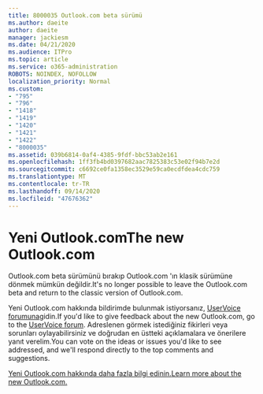 ```yaml
---
title: 8000035 Outlook.com beta sürümü
ms.author: daeite
author: daeite
manager: jackiesm
ms.date: 04/21/2020
ms.audience: ITPro
ms.topic: article
ms.service: o365-administration
ROBOTS: NOINDEX, NOFOLLOW
localization_priority: Normal
ms.custom:
- "795"
- "796"
- "1418"
- "1419"
- "1420"
- "1421"
- "1422"
- "8000035"
ms.assetid: 039b6814-0af4-4385-9fdf-bbc53ab2e161
ms.openlocfilehash: 1ff3fb4bd0397682aac7825383c53e02f94b7e2d
ms.sourcegitcommit: c6692ce0fa1358ec3529e59ca0ecdfdea4cdc759
ms.translationtype: MT
ms.contentlocale: tr-TR
ms.lasthandoff: 09/14/2020
ms.locfileid: "47676362"
---
```

# <a name="the-new-outlookcom"></a><span data-ttu-id="c96b6-102">Yeni Outlook.com</span><span class="sxs-lookup"><span data-stu-id="c96b6-102">The new Outlook.com</span></span>

<span data-ttu-id="c96b6-103">Outlook.com beta sürümünü bırakıp Outlook.com 'ın klasik sürümüne dönmek mümkün değildir.</span><span class="sxs-lookup"><span data-stu-id="c96b6-103">It's no longer possible to leave the Outlook.com beta and return to the classic version of Outlook.com.</span></span>
  
<span data-ttu-id="c96b6-104">Yeni Outlook.com hakkında bildirimde bulunmak istiyorsanız, [UserVoice forumuna](https://go.microsoft.com/fwlink/p/?linkid=851599)gidin.</span><span class="sxs-lookup"><span data-stu-id="c96b6-104">If you'd like to give feedback about the new Outlook.com, go to the [UserVoice forum](https://go.microsoft.com/fwlink/p/?linkid=851599).</span></span> <span data-ttu-id="c96b6-105">Adreslenen görmek istediğiniz fikirleri veya sorunları oylayabilirsiniz ve doğrudan en üstteki açıklamalara ve önerilere yanıt verelim.</span><span class="sxs-lookup"><span data-stu-id="c96b6-105">You can vote on the ideas or issues you'd like to see addressed, and we'll respond directly to the top comments and suggestions.</span></span>
  
[<span data-ttu-id="c96b6-106">Yeni Outlook.com hakkında daha fazla bilgi edinin.</span><span class="sxs-lookup"><span data-stu-id="c96b6-106">Learn more about the new Outlook.com.</span></span>](https://go.microsoft.com/fwlink/p/?linkid=874356)
  